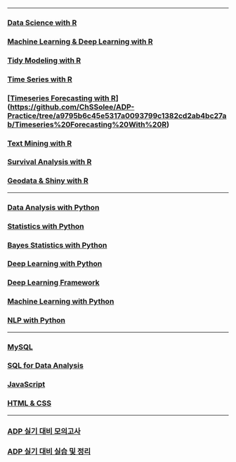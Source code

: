 
-----

### [Data Science with R](https://github.com/ChSSolee/ADP-Practice/tree/main/Data%20Science%20with%20R)

### [Machine Learning & Deep Learning with R](https://github.com/ChSSolee/ADP-Practice/tree/main/ML%20%26%20DL%20with%20R)

### [Tidy Modeling with R](https://github.com/ChSSolee/ADP-Practice/tree/main/Tidy%20Modeling%20with%20R)

### [Time Series with R](https://github.com/ChSSolee/ADP-Practice/tree/main/Time%20Series%20with%20R)

### [[Timeseries Forecasting with R](https://github.com/ChSSolee/ADP-Practice/tree/main/Timeseries%Forecasting%with%R)](https://github.com/ChSSolee/ADP-Practice/tree/a9795b6c45e5317a0093799c1382cd2ab4bc27ab/Timeseries%20Forecasting%20With%20R)

### [Text Mining with R](https://github.com/ChSSolee/R-study/tree/main/TextMining)

### [Survival Analysis with R](https://github.com/ChSSolee/ADP-Practice/tree/main/Survival%20Analysis)

### [Geodata & Shiny with R](https://github.com/ChSSolee/ADP-Practice/tree/main/Geodata%20%26%20Shiny%20with%20R)

-----

### [Data Analysis with Python](https://github.com/ChSSolee/ADP-Practice/tree/main/Data%20Analysis%20with%20Python)

### [Statistics with Python](https://github.com/ChSSolee/ADP-Practice/tree/main/Statistics%20with%20Python)

### [Bayes Statistics with Python](https://github.com/ChSSolee/ADP-Practice/tree/main/Bayesian%20Statistics%20with%20Python)

### [Deep Learning with Python](https://github.com/ChSSolee/ADP-Practice/tree/main/Deep%20Learning%20with%20Python)

### [Deep Learning Framework](https://github.com/ChSSolee/ADP-Practice/tree/main/Deep%20Learning%20Framework)

### [Machine Learning with Python](https://github.com/ChSSolee/ADP-Practice/tree/main/ML%20with%20Python)

### [NLP with Python](https://github.com/ChSSolee/ADP-Practice/tree/main/NLP%20with%20Python)

-----

### [MySQL](https://github.com/ChSSolee/ADP-Practice/tree/main/MySQL)

### [SQL for Data Analysis](https://github.com/ChSSolee/ADP-Practice/tree/main/SQL%20for%20Data%20Analysis)

### [JavaScript](https://github.com/ChSSolee/ADP-Practice/tree/main/JavaScript)

### [HTML & CSS](https://github.com/ChSSolee/ADP-Practice/tree/main/HTML%20%26%20CSS)

----

### [ADP 실기 대비 모의고사](https://github.com/ChSSolee/ADP-Practice/tree/main/%EB%AA%A8%EC%9D%98%EA%B3%A0%EC%82%AC)

### [ADP 실기 대비 실습 및 정리](https://github.com/ChSSolee/ADP-Practice/tree/main/%EC%8B%A4%EA%B8%B0%EB%8C%80%EB%B9%84%EC%8B%A4%EC%8A%B5)
